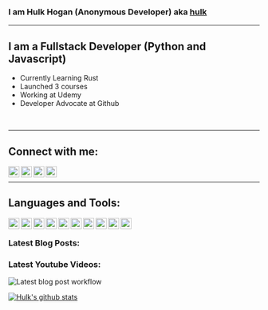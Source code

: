 ### I am Hulk Hogan (Anonymous Developer) aka [hulk][website]

---

## I am a Fullstack Developer (Python and Javascript)

- Currently Learning Rust
- Launched 3 courses
- Working at Udemy
- Developer Advocate at Github

<br />

---

## Connect with me:

[<img align="left" alt="hulk | YouTube" width="22px" src="https://cdn.jsdelivr.net/npm/simple-icons@v3/icons/gnome.svg" />][website]
[<img align="left" alt="hulk | YouTube" width="22px" src="https://cdn.jsdelivr.net/npm/simple-icons@v3/icons/youtube.svg" />][tailwind]
[<img align="left" alt="hulk | Twitter" width="22px" src="https://cdn.jsdelivr.net/npm/simple-icons@v3/icons/twitter.svg" />][twitter]
[<img align="left" alt="hulk | Instagram" width="22px" src="https://cdn.jsdelivr.net/npm/simple-icons@v3/icons/instagram.svg" />][instagram]

<br />

---

## Languages and Tools:

[<img align="left" width="22px" src="https://cdn.jsdelivr.net/npm/simple-icons@v3/icons/javascript.svg" />][website]
[<img align="left" width="22px" src="https://cdn.jsdelivr.net/npm/simple-icons@v3/icons/python.svg" />][website]
[<img align="left" width="22px" src="https://cdn.jsdelivr.net/npm/simple-icons@v3/icons/react.svg" />][website]
[<img align="left" width="22px" src="https://cdn.jsdelivr.net/npm/simple-icons@v3/icons/vue-dot-js.svg" />][website]
[<img align="left" width="22px" src="https://cdn.jsdelivr.net/npm/simple-icons@v3/icons/svelte.svg" />][website]
[<img align="left" width="22px" src="https://cdn.jsdelivr.net/npm/simple-icons@v3/icons/deno.svg" />][website]
[<img align="left" width="22px" src="https://cdn.jsdelivr.net/npm/simple-icons@v3/icons/go.svg" />][website]
[<img align="left" width="22px" src="https://cdn.jsdelivr.net/npm/simple-icons@v3/icons/rust.svg" />][website]
[<img align="left" width="22px" src="https://cdn.jsdelivr.net/npm/simple-icons@v3/icons/gatsby.svg" />][website]
[<img align="left" width="22px" src="https://cdn.jsdelivr.net/npm/simple-icons@v3/icons/nuxt-dot-js.svg" />][website]

<br/>

### Latest Blog Posts:

<!-- BLOG-POST-LIST:START -->
<!-- BLOG-POST-LIST:END -->

### Latest Youtube Videos:

<!-- YOUTUBE:START -->
<!-- YOUTUBE:END -->

[website]: https://pygojs.me
[twitter]: https://twitter.com/hulk_develop
[instagram]: https://instagram.com/jane-natalie
[tailwind]: https://www.youtube.com/feeds/videos.xml?playlist_id=PL7CcGwsqRpSM3w9BT_21tUU8JN2SnyckR

![Latest blog post workflow](https://github.com/hulk-developer/hulk-developer/workflows/Latest%20blog%20post%20workflow/badge.svg)

[![Hulk's github stats](https://github-readme-stats.vercel.app/api?username=hulk-developer&count_private=true&show_icons=true&hide_border=true)](https://github.com/hulk-developer)
